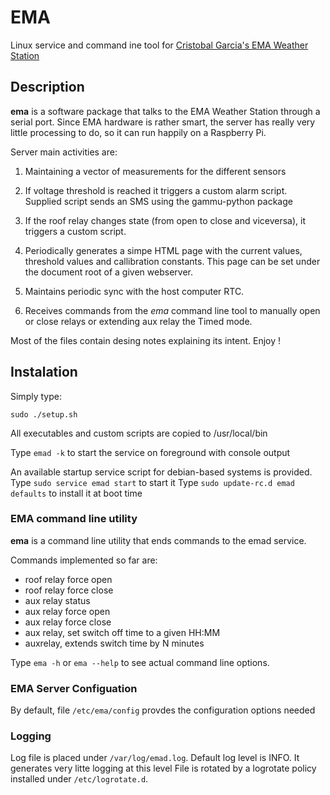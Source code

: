 EMA
===

Linux service and command ine tool for [Cristobal Garcia's EMA Weather Station](http://www.observatorioremoto.com/emav2/meteoen.htm)

Description
-----------

**ema** is a software package that talks to the EMA Weather Station through a serial port. 
Since EMA hardware is rather smart, the server has really very little processing to do, so
it can run happily on a Raspberry Pi. 

Server main activities are:

1. Maintaining a vector of measurements for the different sensors

2. If voltage threshold is reached it triggers a custom alarm script. Supplied script sends an SMS using the gammu-python package

3. If the roof relay changes state (from open to close and viceversa), it triggers a custom script.

4. Periodically generates a simpe HTML page with the current values, threshold values and callibration constants. This page can be set under 
the document root of a given webserver.

5. Maintains periodic sync with the host computer RTC.

6. Receives commands from the *ema* command line tool to manually open or close relays or extending aux relay the Timed mode.

Most of the files contain desing notes  explaining its intent.
Enjoy !

Instalation
-----------
Simply type:

  `sudo ./setup.sh`

All executables and custom scripts are copied to /usr/local/bin

Type `emad -k` to start the service on foreground with console output

An available startup service script for debian-based systems is provided. 
Type `sudo service emad start` to start it
Type `sudo update-rc.d emad defaults` to install it at boot time

### EMA command line utility ###

**ema** is a command line utility that ends commands to the emad service. 

Commands implemented so far are:
* roof relay force open
* roof relay force close
* aux relay status
* aux relay force open
* aux relay force close
* aux relay, set switch off time to a given HH:MM
* auxrelay, extends switch time by N minutes

Type `ema -h` or `ema --help` to see actual command line options.

### EMA Server Configuation ###

By default, file `/etc/ema/config` provdes the configuration options needed

### Logging ###

Log file is placed under `/var/log/emad.log`. 
Default log level is INFO. It generates very litte logging at this level
File is rotated by a logrotate policy installed under `/etc/logrotate.d`.

